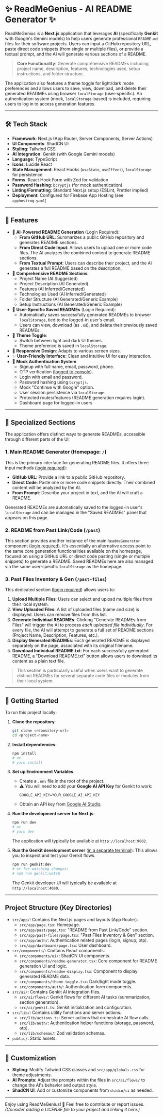 
# ✨ ReadMeGenius - AI README Generator ✨

ReadMeGenius is a **Next.js** application that leverages **AI** (specifically **Genkit** with Google's Gemini models) to help users generate professional `README.md` files for their software projects. Users can input a GitHub repository URL, paste direct code snippets (from single or multiple files), or provide a textual prompt, and the AI will generate various sections of a README.

> **Core Functionality**: Generate comprehensive READMEs including project name, description, features, technologies used, setup instructions, and folder structure.

The application also features a theme toggle for light/dark mode preferences and allows users to save, view, download, and delete their generated READMEs using browser `localStorage` (user-specific). An authentication system (mock, `localStorage`-based) is included, requiring users to log in to access generation features.

---

## 🛠️ Tech Stack

*   **Framework**: Next.js (App Router, Server Components, Server Actions)
*   **UI Components**: ShadCN UI
*   **Styling**: Tailwind CSS
*   **AI Integration**: Genkit (with Google Gemini models)
*   **Language**: TypeScript
*   **Icons**: Lucide React
*   **State Management**: React Hooks (`useState`, `useEffect`), `localStorage` for persistence
*   **Forms**: React Hook Form with Zod for validation
*   **Password Hashing**: `bcryptjs` (for mock authentication)
*   **Linting/Formatting**: Standard Next.js setup (ESLint, Prettier implied)
*   **Deployment**: Configured for Firebase App Hosting (see `apphosting.yaml`)

---

## 🚀 Features

*   🔐 **AI-Powered README Generation** (Login Required):
    *   **From GitHub URL**: Summarizes a public GitHub repository and generates README sections.
    *   **From Direct Code Input**: Allows users to upload one or more code files. The AI analyzes the combined content to generate README sections.
    *   **From Textual Prompt**: Users can describe their project, and the AI generates a full README based on the description.
*   📄 **Comprehensive README Sections**:
    *   Project Name (AI Suggested)
    *   Project Description (AI Generated)
    *   Features (AI Inferred/Generated)
    *   Technologies Used (AI Inferred/Generated)
    *   Folder Structure (AI Generated/Generic Example)
    *   Setup Instructions (AI Generated/Generic Example)
*   💾 **User-Specific Saved READMEs** (Login Required):
    *   Automatically saves successfully generated READMEs to browser `localStorage`, tied to the logged-in user's email.
    *   Users can view, download (as `.md`), and delete their previously saved READMEs.
*   🎨 **Theme Toggle**:
    *   Switch between light and dark UI themes.
    *   Theme preference is saved in `localStorage`.
*   📱 **Responsive Design**: Adapts to various screen sizes.
*   ✨ **User-Friendly Interface**: Clean and intuitive UI for easy interaction.
*   🔑 **Mock Authentication System**:
    *   Signup with full name, email, password, phone.
    *   OTP verification (<u>logged to console</u>).
    *   Login with email and password.
    *   Password hashing using `bcryptjs`.
    *   Mock "Continue with Google" option.
    *   User session persistence via `localStorage`.
    *   Protected routes/features (README generation requires login).
    *   Dashboard page for logged-in users.

---

## 📂 Specialized Sections

The application offers distinct ways to generate READMEs, accessible through different parts of the UI:

### 1. Main README Generator (Homepage: `/`)
This is the primary interface for generating README files. It offers three input methods (<u>login required</u>):
*   **GitHub URL**: Provide a link to a public GitHub repository.
*   **Direct Code**: Paste one or more code snippets directly. Their combined content will be analyzed by the AI.
*   **From Prompt**: Describe your project in text, and the AI will craft a README.

Generated READMEs are automatically saved to the logged-in user's `localStorage` and can be managed in the "Saved READMEs" panel that appears on this page.

### 2. README from Past Link/Code (`/past`)
This section provides another instance of the main `ReadmeGenerator` component (<u>login required</u>). It's essentially an alternative access point to the same core generation functionalities available on the homepage, focused on using a GitHub URL or direct code pasting (single or multiple snippets) to generate a README. Saved READMEs here are also managed via the same user-specific `localStorage` as the homepage.

### 3. Past Files Inventory & Gen (`/past-files`)
This dedicated section (<u>login required</u>) allows users to:
1.  **Upload Multiple Files**: Users can select and upload multiple files from their local system.
2.  **View Uploaded Files**: A list of uploaded files (name and size) is displayed. Users can remove files from this list.
3.  **Generate Individual READMEs**: Clicking "Generate READMEs from Files" will trigger the AI to process *each uploaded file individually*. For every file, the AI will attempt to generate a full set of README sections (Project Name, Description, Features, etc.).
4.  **Display Generated READMEs**: Each generated README is displayed separately on the page, associated with its original filename.
5.  **Download Individual README.txt**: For each successfully generated README, a "Download README.txt" button allows users to download its content as a plain text file.

> This section is particularly useful when users want to generate distinct READMEs for several separate code files or modules from their local system.

---

## 🚀 Getting Started

To run this project locally:

1.  **Clone the repository**:
    ```bash
    git clone <repository-url>
    cd <project-name>
    ```

2.  **Install dependencies**:
    ```bash
    npm install
    # or
    # yarn install
    ```

3.  **Set up Environment Variables**:
    *   Create a `.env` file in the root of the project.
    *   ⚠️ You will need to add your **Google AI API Key** for Genkit to work:
        ```env
        GOOGLE_API_KEY=YOUR_GOOGLE_AI_API_KEY
        ```
    *   Obtain an API key from [Google AI Studio](https://aistudio.google.com/app/apikey).

4.  **Run the development server for Next.js**:
    ```bash
    npm run dev
    # or
    # yarn dev
    ```
    The application will typically be available at `http://localhost:9002`.

5.  **Run the Genkit development server** (<u>in a separate terminal</u>):
    This allows you to inspect and test your Genkit flows.
    ```bash
    npm run genkit:dev
    # or for watching changes:
    # npm run genkit:watch
    ```
    The Genkit developer UI will typically be available at `http://localhost:4000`.

---

## Project Structure (Key Directories)

*   `src/app/`: Contains the Next.js pages and layouts (App Router).
    *   `src/app/page.tsx`: Homepage.
    *   `src/app/past/page.tsx`: "README from Past Link/Code" section.
    *   `src/app/past-files/page.tsx`: "Past Files Inventory & Gen" section.
    *   `src/app/auth/`: Authentication related pages (login, signup, otp).
    *   `src/app/dashboard/page.tsx`: User dashboard.
*   `src/components/`: Contains React components.
    *   `src/components/ui/`: ShadCN UI components.
    *   `src/components/readme-generator.tsx`: Core component for README generation UI and logic.
    *   `src/components/readme-display.tsx`: Component to display generated README data.
    *   `src/components/theme-toggle.tsx`: Dark/light mode toggle.
    *   `src/components/auth/`: Authentication form components.
*   `src/ai/`: Contains Genkit AI integration files.
    *   `src/ai/flows/`: Genkit flows for different AI tasks (summarization, section generation).
    *   `src/ai/genkit.ts`: Genkit initialization and configuration.
*   `src/lib/`: Contains utility functions and server actions.
    *   `src/lib/actions.ts`: Server actions that orchestrate AI flow calls.
    *   `src/lib/auth/`: Authentication helper functions (storage, password, otp).
    *   `src/lib/schemas/`: Zod validation schemas.
*   `public/`: Static assets.

---

## 🎨 Customization

*   **Styling**: Modify Tailwind CSS classes and `src/app/globals.css` for theme adjustments.
*   **AI Prompts**: Adjust the prompts within the files in `src/ai/flows/` to change the AI's behavior and output style.
*   **ShadCN UI**: Add or customize components from `shadcn/ui` as needed.

---

Enjoy using ReadMeGenius! 🎉
Feel free to contribute or report issues.
*(Consider adding a LICENSE file to your project and linking it here.)*
